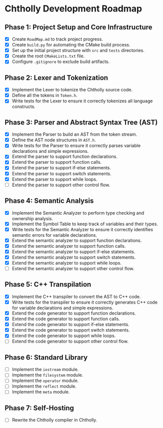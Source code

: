 # Chtholly Development Roadmap

## Phase 1: Project Setup and Core Infrastructure

- [x] Create `RoadMap.md` to track project progress.
- [x] Create `build.py` for automating the CMake build process.
- [x] Set up the initial project structure with `src` and `tests` directories.
- [x] Create the root `CMakeLists.txt` file.
- [x] Configure `.gitignore` to exclude build artifacts.

## Phase 2: Lexer and Tokenization

- [x] Implement the Lexer to tokenize the Chtholly source code.
- [x] Define all the tokens in `Token.h`.
- [x] Write tests for the Lexer to ensure it correctly tokenizes all language constructs.

## Phase 3: Parser and Abstract Syntax Tree (AST)

- [x] Implement the Parser to build an AST from the token stream.
- [x] Define the AST node structures in `AST.h`.
- [x] Write tests for the Parser to ensure it correctly parses variable declarations and simple expressions.
- [x] Extend the parser to support function declarations.
- [x] Extend the parser to support function calls.
- [x] Extend the parser to support if-else statements.
- [x] Extend the parser to support switch statements.
- [x] Extend the parser to support while loops.
- [ ] Extend the parser to support other control flow.

## Phase 4: Semantic Analysis

- [x] Implement the Semantic Analyzer to perform type checking and ownership analysis.
- [x] Implement the Symbol Table to keep track of variables and their types.
- [x] Write tests for the Semantic Analyzer to ensure it correctly identifies semantic errors for variable declarations.
- [x] Extend the semantic analyzer to support function declarations.
- [x] Extend the semantic analyzer to support function calls.
- [x] Extend the semantic analyzer to support if-else statements.
- [x] Extend the semantic analyzer to support switch statements.
- [x] Extend the semantic analyzer to support while loops.
- [ ] Extend the semantic analyzer to support other control flow.

## Phase 5: C++ Transpilation

- [x] Implement the C++ transpiler to convert the AST to C++ code.
- [x] Write tests for the transpiler to ensure it correctly generates C++ code for variable declarations and simple expressions.
- [x] Extend the code generator to support function declarations.
- [x] Extend the code generator to support function calls.
- [x] Extend the code generator to support if-else statements.
- [x] Extend the code generator to support switch statements.
- [x] Extend the code generator to support while loops.
- [ ] Extend the code generator to support other control flow.

## Phase 6: Standard Library

- [ ] Implement the `iostream` module.
- [ ] Implement the `filesystem` module.
- [ ] Implement the `operator` module.
- [ ] Implement the `reflect` module.
- [ ] Implement the `meta` module.

## Phase 7: Self-Hosting

- [ ] Rewrite the Chtholly compiler in Chtholly.

